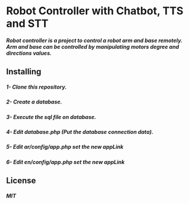 # Robot Controller with Chatbot, TTS and STT
##### Robot controller is a project to control a robot arm and base remotely. Arm and base can be controlled by manipulating motors degree and directions values.

## Installing
##### 1- Clone this repository.
##### 2- Create a database.
##### 3- Execute the sql file on database.
##### 4- Edit database.php (Put the database connection data).
##### 5- Edit ar/config/app.php set the new appLink
##### 6- Edit en/config/app.php set the new appLink


## License
##### MIT
